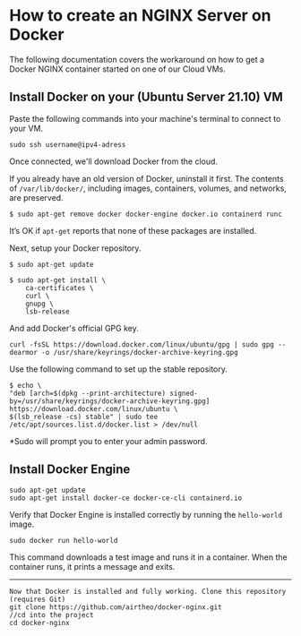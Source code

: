 # How to create an NGINX Server on Docker
The following documentation covers the workaround on how to get a Docker NGINX container started on one of our Cloud VMs.

## Install Docker on your (Ubuntu Server 21.10) VM
Paste the following commands into your machine's terminal to connect to your VM.

`sudo ssh username@ipv4-adress`

Once connected, we'll download Docker from the cloud.

If you already have an old version of Docker, uninstall it first. The contents of `/var/lib/docker/`, including images, containers, volumes, and networks, are preserved.

`$ sudo apt-get remove docker docker-engine docker.io containerd runc`

It’s OK if `apt-get` reports that none of these packages are installed.

Next, setup your Docker repository.

`$ sudo apt-get update`

    $ sudo apt-get install \
        ca-certificates \
        curl \
        gnupg \
        lsb-release
    
And add Docker's official GPG key. 

    curl -fsSL https://download.docker.com/linux/ubuntu/gpg | sudo gpg --dearmor -o /usr/share/keyrings/docker-archive-keyring.gpg

Use the following command to set up the stable repository.

    $ echo \
    "deb [arch=$(dpkg --print-architecture) signed-by=/usr/share/keyrings/docker-archive-keyring.gpg] https://download.docker.com/linux/ubuntu \
    $(lsb_release -cs) stable" | sudo tee /etc/apt/sources.list.d/docker.list > /dev/null

*Sudo will prompt you to enter your admin password.

## Install Docker Engine

    sudo apt-get update
    sudo apt-get install docker-ce docker-ce-cli containerd.io
    
Verify that Docker Engine is installed correctly by running the `hello-world` image.

    sudo docker run hello-world
    
This command downloads a test image and runs it in a container. When the container runs, it prints a message and exits.

_____

    Now that Docker is installed and fully working. Clone this repository (requires Git)
    git clone https://github.com/airtheo/docker-nginx.git
    //cd into the project
    cd docker-nginx
